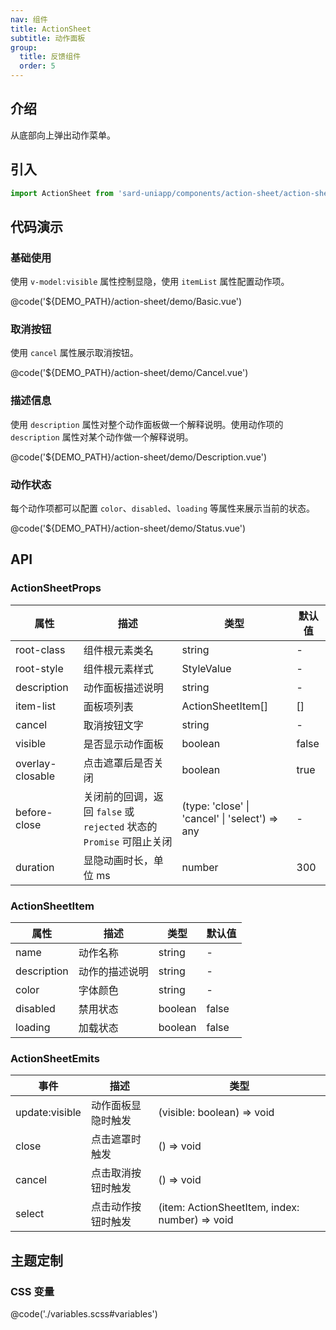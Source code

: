 ```yaml
---
nav: 组件
title: ActionSheet
subtitle: 动作面板
group:
  title: 反馈组件
  order: 5
---
```


## 介绍

从底部向上弹出动作菜单。

## 引入

```ts
import ActionSheet from 'sard-uniapp/components/action-sheet/action-sheet.vue'
```

## 代码演示

### 基础使用

使用 `v-model:visible` 属性控制显隐，使用 `itemList` 属性配置动作项。

@code('${DEMO_PATH}/action-sheet/demo/Basic.vue')

### 取消按钮

使用 `cancel` 属性展示取消按钮。

@code('${DEMO_PATH}/action-sheet/demo/Cancel.vue')

### 描述信息

使用 `description` 属性对整个动作面板做一个解释说明。使用动作项的 `description` 属性对某个动作做一个解释说明。

@code('${DEMO_PATH}/action-sheet/demo/Description.vue')

### 动作状态

每个动作项都可以配置 `color`、`disabled`、`loading` 等属性来展示当前的状态。

@code('${DEMO_PATH}/action-sheet/demo/Status.vue')

## API

### ActionSheetProps

| 属性             | 描述                                                                 | 类型                                           | 默认值 |
| ---------------- | -------------------------------------------------------------------- | ---------------------------------------------- | ------ |
| root-class       | 组件根元素类名                                                       | string                                         | -      |
| root-style       | 组件根元素样式                                                       | StyleValue                                     | -      |
| description      | 动作面板描述说明                                                     | string                                         | -      |
| item-list        | 面板项列表                                                           | ActionSheetItem[]                              | []     |
| cancel           | 取消按钮文字                                                         | string                                         | -      |
| visible          | 是否显示动作面板                                                     | boolean                                        | false  |
| overlay-closable | 点击遮罩后是否关闭                                                   | boolean                                        | true   |
| before-close     | 关闭前的回调，返回 `false` 或 `rejected` 状态的 `Promise` 可阻止关闭 | (type: 'close' \| 'cancel' \| 'select') => any | -      |
| duration         | 显隐动画时长，单位 ms                                                | number                                         | 300    |

### ActionSheetItem

| 属性        | 描述           | 类型    | 默认值 |
| ----------- | -------------- | ------- | ------ |
| name        | 动作名称       | string  | -      |
| description | 动作的描述说明 | string  | -      |
| color       | 字体颜色       | string  | -      |
| disabled    | 禁用状态       | boolean | false  |
| loading     | 加载状态       | boolean | false  |

### ActionSheetEmits

| 事件           | 描述               | 类型                                           |
| -------------- | ------------------ | ---------------------------------------------- |
| update:visible | 动作面板显隐时触发 | (visible: boolean) => void                     |
| close          | 点击遮罩时触发     | () => void                                     |
| cancel         | 点击取消按钮时触发 | () => void                                     |
| select         | 点击动作按钮时触发 | (item: ActionSheetItem, index: number) => void |

## 主题定制

### CSS 变量

@code('./variables.scss#variables')

